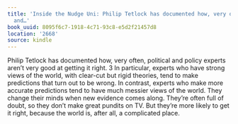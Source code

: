 ```yaml
---
title: 'Inside the Nudge Uni: Philip Tetlock has documented how, very often, political
  and…'
book_uuid: 8095f6c7-1918-4c71-93c8-e5d2f21457d8
location: '2668'
source: kindle
---
```


Philip Tetlock has documented how, very often, political and policy experts aren’t very good at getting it right. 3 In particular, experts who have strong views of the world, with clear-cut but rigid theories, tend to make predictions that turn out to be wrong. In contrast, experts who make more accurate predictions tend to have much messier views of the world. They change their minds when new evidence comes along. They’re often full of doubt, so they don’t make great pundits on TV. But they’re more likely to get it right, because the world is, after all, a complicated place.